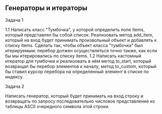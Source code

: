 ## Генераторы и итераторы
Задача 1

1.1 Написать класс "Тумбочка", у которой определить поле items, который представлял бы собой список. Реализовать метод
add_item, который на вход будет принимать произвольный объект и добавлять к списку items. Сделать так, чтобы объект
класса "тумбочка" был итерируемым: перебор должен осуществляться точно также, как если бы мы итерировались по
списку items.
1.2 Написать кастомный итератор для тумбочки и реализовать в нём метод to_start, который возвращал бы перебор элементов
к началу, метод to_custom, который бы ставил курсор перебора на определенный элемент в списке по индексу.

Задача 2

Написать генератор, который будет принимать на вход строку и возвращать по запросу последовательно числовое 
представление из таблицы ASCII очередного символа этой строки.
